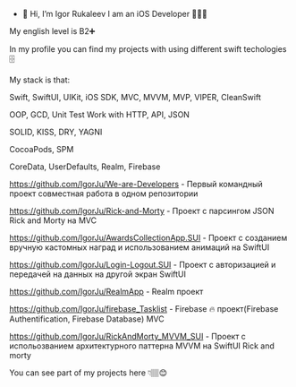 - 👋 Hi, I’m Igor Rukaleev
I am an iOS Developer 👨🏽‍💻


My english level is B2➕


In my profile you can find my projects with using different swift techologies 🗄



My stack is that:


Swift,
SwiftUI, UIKit, iOS SDK,
MVC, MVVM, MVP, VIPER, CleanSwift

OOP, GCD, Unit Test
Work with HTTP, API, JSON

SOLID, KISS, DRY, YAGNI

CocoaPods, SPM
 
CoreData, UserDefaults, Realm, Firebase

https://github.com/IgorJu/We-are-Developers - Первый командный проект совместная работа в одном репозитории  

https://github.com/IgorJu/Rick-and-Morty - Проект с парсингом JSON Rick and Morty на MVC 

https://github.com/IgorJu/AwardsCollectionApp.SUI - Проект с созданием вручную кастомных наград и использованием анимаций на SwiftUI

https://github.com/IgorJu/Login-Logout.SUI - Проект с авторизацией и передачей на данных на другой экран SwiftUI 

https://github.com/IgorJu/RealmApp - Realm проект 


https://github.com/IgorJu/firebase_Tasklist - Firebase 🔥 проект(Firebase Authentification, Firebase Database) MVC  

https://github.com/IgorJu/RickAndMorty_MVVM_SUI - Проект с испольозванием архитектурного паттерна MVVM на SwiftUI Rick and morty


You can see part of my projects here 👇🏽😊
 

<!---
IgorJu/IgorJu is a ✨ special ✨ repository because its `README.md` (this file) appears on your GitHub profile.
You can click the Preview link to take a look at your changes.
--->
